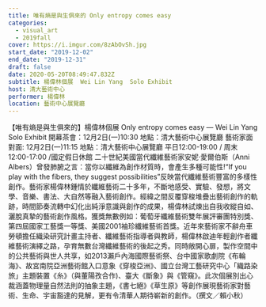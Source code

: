 ```yaml
---
title: 唯有熵是與生俱來的 Only entropy comes easy
categories:
  - visual_art
  - 2019fall
cover: https://i.imgur.com/8zAbOvSh.jpg
start_date: "2019-12-02"
end_date: "2019-12-31"
draft: false
date: 2020-05-20T08:49:47.832Z
subtitle: 楊偉林個展  Wei Lin Yang  Solo Exhibit
host: 清大藝術中心
performer: 楊偉林
location: 藝術中心展覽廳
---
```


【唯有熵是與生俱來的】楊偉林個展 Only entropy comes easy — Wei Lin Yang Solo Exhibit 開幕茶會：12月2日(一)10:30 地點：清大藝術中心展覽廳 藝術家面對面: 12月2日(一)11:15 地點：清大藝術中心展覽廳 平日12:00-19:00 / 周末12:00-17:00 /國定假日休館 二十世紀美國當代纖維藝術家安妮‧愛爾伯斯（Anni Albers）曾發肺腑之言：當你以纖維為創作材質時，會產生多種可能性!“If you play with the fibers, they suggest possibilities”反映當代纖維藝術豐富的多樣性創作。藝術家楊偉林鍾情於纖維藝術二十多年，不斷地感受、實驗、發想，將文學、音樂、書法、大自然等融入藝術創作。經緯之間反覆穿梭堆疊出藝術創作的軌跡，時間節奏流轉中幻化出純淨意識與創作的成果，楊偉林試煉出自我收縱自如、灑脫真摯的藝術創作風格。獲獎無數例如：葡萄牙纖維藝術雙年展評審團特別獎、第四屆國家工藝獎一等獎、美國2001袖珍纖維藝術首獎。近年來藝術家不辭舟車勞頓擔任織染研究計畫主持者、纖維藝術指導者與教師，楊偉林啟迪年輕創作者纖維藝術演繹之路，孕育無數台灣纖維藝術的後起之秀。同時敞開心扉，製作空間中的公共藝術與世人共享，如2013瀨戶內海國際藝術祭、台中國家歌劇院《布輪海》、故宮南院亞洲藝術館入口意象《穿梭亞洲》、國立台灣工藝研究中心「織路染旅」主題裝置《糸》（與董陽孜合作)、臺大《斷象》與《管窺》。此次個展別出心裁涵蓋物理量自然法則的抽象主題，《書七絕》《草生原》等創作展現藝術家對藝術、生命、宇宙豁達的見解，更有令清華人期待嶄新的創作。（撰文／賴小秋）